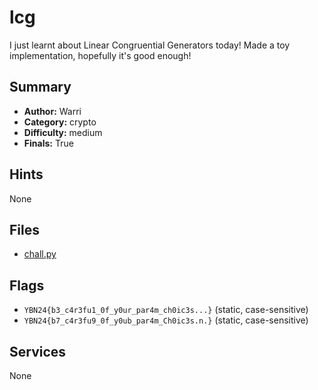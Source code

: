 # lcg
I just learnt about Linear Congruential Generators today! Made a toy implementation, hopefully it's good enough!

## Summary
- **Author:** Warri
- **Category:** crypto
- **Difficulty:** medium
- **Finals:** True

## Hints
None

## Files
- [chall.py](<dist/chall.py>)

## Flags
- `YBN24{b3_c4r3fu1_0f_y0ur_par4m_ch0ic3s...}` (static, case-sensitive)
- `YBN24{b7_c4r3fu9_0f_y0ub_par4m_Ch0ic3s.n.}` (static, case-sensitive)

## Services
None
